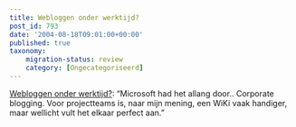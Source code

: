```yaml
---
title: Webloggen onder werktijd?
post_id: 793
date: '2004-08-18T09:01:00+00:00'
published: true
taxonomy:
    migration-status: review
    category: [Ongecategoriseerd]
---
```

[Webloggen onder werktijd?](https://web.archive.org/web/20050207104934/http://blog.lostboyscout.com/ralf/archive/2004/08/17/296.aspx): “Microsoft had het allang door.. Corporate blogging. Voor projectteams is, naar mijn mening, een WiKi vaak handiger, maar wellicht vult het elkaar perfect aan.”